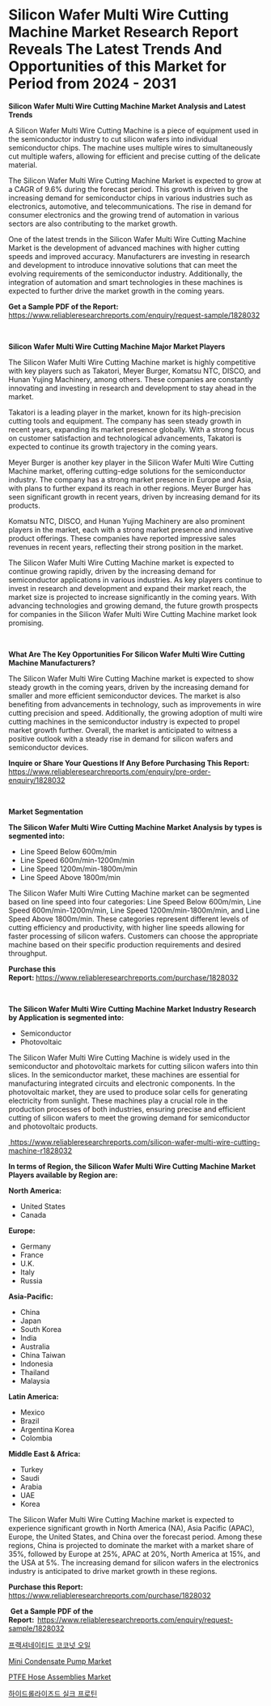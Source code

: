 <p><h1>Silicon Wafer Multi Wire Cutting Machine Market Research Report Reveals The Latest Trends And Opportunities of this Market for Period from 2024 - 2031</h1></p><p><strong>Silicon Wafer Multi Wire Cutting Machine Market Analysis and Latest Trends</strong></p>
<p><p>A Silicon Wafer Multi Wire Cutting Machine is a piece of equipment used in the semiconductor industry to cut silicon wafers into individual semiconductor chips. The machine uses multiple wires to simultaneously cut multiple wafers, allowing for efficient and precise cutting of the delicate material.</p><p>The Silicon Wafer Multi Wire Cutting Machine Market is expected to grow at a CAGR of 9.6% during the forecast period. This growth is driven by the increasing demand for semiconductor chips in various industries such as electronics, automotive, and telecommunications. The rise in demand for consumer electronics and the growing trend of automation in various sectors are also contributing to the market growth.</p><p>One of the latest trends in the Silicon Wafer Multi Wire Cutting Machine Market is the development of advanced machines with higher cutting speeds and improved accuracy. Manufacturers are investing in research and development to introduce innovative solutions that can meet the evolving requirements of the semiconductor industry. Additionally, the integration of automation and smart technologies in these machines is expected to further drive the market growth in the coming years.</p></p>
<p><strong>Get a Sample PDF of the Report:&nbsp;</strong> <a href="https://www.reliableresearchreports.com/enquiry/request-sample/1828032">https://www.reliableresearchreports.com/enquiry/request-sample/1828032</a></p>
<p>&nbsp;</p>
<p><strong>Silicon Wafer Multi Wire Cutting Machine Major Market Players</strong></p>
<p><p>The Silicon Wafer Multi Wire Cutting Machine market is highly competitive with key players such as Takatori, Meyer Burger, Komatsu NTC, DISCO, and Hunan Yujing Machinery, among others. These companies are constantly innovating and investing in research and development to stay ahead in the market.</p><p>Takatori is a leading player in the market, known for its high-precision cutting tools and equipment. The company has seen steady growth in recent years, expanding its market presence globally. With a strong focus on customer satisfaction and technological advancements, Takatori is expected to continue its growth trajectory in the coming years.</p><p>Meyer Burger is another key player in the Silicon Wafer Multi Wire Cutting Machine market, offering cutting-edge solutions for the semiconductor industry. The company has a strong market presence in Europe and Asia, with plans to further expand its reach in other regions. Meyer Burger has seen significant growth in recent years, driven by increasing demand for its products.</p><p>Komatsu NTC, DISCO, and Hunan Yujing Machinery are also prominent players in the market, each with a strong market presence and innovative product offerings. These companies have reported impressive sales revenues in recent years, reflecting their strong position in the market.</p><p>The Silicon Wafer Multi Wire Cutting Machine market is expected to continue growing rapidly, driven by the increasing demand for semiconductor applications in various industries. As key players continue to invest in research and development and expand their market reach, the market size is projected to increase significantly in the coming years. With advancing technologies and growing demand, the future growth prospects for companies in the Silicon Wafer Multi Wire Cutting Machine market look promising.</p></p>
<p>&nbsp;</p>
<p><strong>What Are The Key Opportunities For Silicon Wafer Multi Wire Cutting Machine Manufacturers?</strong></p>
<p><p>The Silicon Wafer Multi Wire Cutting Machine market is expected to show steady growth in the coming years, driven by the increasing demand for smaller and more efficient semiconductor devices. The market is also benefiting from advancements in technology, such as improvements in wire cutting precision and speed. Additionally, the growing adoption of multi wire cutting machines in the semiconductor industry is expected to propel market growth further. Overall, the market is anticipated to witness a positive outlook with a steady rise in demand for silicon wafers and semiconductor devices.</p></p>
<p><strong>Inquire or Share Your Questions If Any Before Purchasing This Report:</strong> <a href="https://www.reliableresearchreports.com/enquiry/pre-order-enquiry/1828032">https://www.reliableresearchreports.com/enquiry/pre-order-enquiry/1828032</a></p>
<p>&nbsp;</p>
<p><strong>Market Segmentation</strong></p>
<p><strong>The Silicon Wafer Multi Wire Cutting Machine Market Analysis by types is segmented into:</strong></p>
<p><ul><li>Line Speed Below 600m/min</li><li>Line Speed 600m/min-1200m/min</li><li>Line Speed 1200m/min-1800m/min</li><li>Line Speed Above 1800m/min</li></ul></p>
<p><p>The Silicon Wafer Multi Wire Cutting Machine market can be segmented based on line speed into four categories: Line Speed Below 600m/min, Line Speed 600m/min-1200m/min, Line Speed 1200m/min-1800m/min, and Line Speed Above 1800m/min. These categories represent different levels of cutting efficiency and productivity, with higher line speeds allowing for faster processing of silicon wafers. Customers can choose the appropriate machine based on their specific production requirements and desired throughput.</p></p>
<p><strong>Purchase this Report:&nbsp;</strong><a href="https://www.reliableresearchreports.com/purchase/1828032">https://www.reliableresearchreports.com/purchase/1828032</a></p>
<p>&nbsp;</p>
<p><strong>The Silicon Wafer Multi Wire Cutting Machine Market Industry Research by Application is segmented into:</strong></p>
<p><ul><li>Semiconductor</li><li>Photovoltaic</li></ul></p>
<p><p>The Silicon Wafer Multi Wire Cutting Machine is widely used in the semiconductor and photovoltaic markets for cutting silicon wafers into thin slices. In the semiconductor market, these machines are essential for manufacturing integrated circuits and electronic components. In the photovoltaic market, they are used to produce solar cells for generating electricity from sunlight. These machines play a crucial role in the production processes of both industries, ensuring precise and efficient cutting of silicon wafers to meet the growing demand for semiconductor and photovoltaic products.</p></p>
<p><a href="https://www.reliableresearchreports.com/silicon-wafer-multi-wire-cutting-machine-r1828032">&nbsp;https://www.reliableresearchreports.com/silicon-wafer-multi-wire-cutting-machine-r1828032</a></p>
<p><strong>In terms of Region, the Silicon Wafer Multi Wire Cutting Machine Market Players available by Region are:</strong></p>
<p>
    <p> <strong> North America: </strong>
        <ul>
            <li>United States</li>
            <li>Canada</li>
        </ul>
        </p> 
    <p> <strong> Europe: </strong>
        <ul>
            <li>Germany</li>
            <li>France</li>
            <li>U.K.</li>
            <li>Italy</li>
            <li>Russia</li>
        </ul>
        </p> 
    <p> <strong> Asia-Pacific: </strong>
        <ul>
            <li>China</li>
            <li>Japan</li>
            <li>South Korea</li>
            <li>India</li>
            <li>Australia</li>
            <li>China Taiwan</li>
            <li>Indonesia</li>
            <li>Thailand</li>
            <li>Malaysia</li>
        </ul>
        </p> 
    <p> <strong> Latin America: </strong>
        <ul>
            <li>Mexico</li>
            <li>Brazil</li>
            <li>Argentina Korea</li>
            <li>Colombia</li>
        </ul>
        </p> 
    <p> <strong> Middle East & Africa: </strong>
        <ul>
            <li>Turkey</li>
            <li>Saudi</li>
            <li>Arabia</li>
            <li>UAE</li>
            <li>Korea</li>
        </ul>
    </p>
    </p>
<p><p>The Silicon Wafer Multi Wire Cutting Machine market is expected to experience significant growth in North America (NA), Asia Pacific (APAC), Europe, the United States, and China over the forecast period. Among these regions, China is projected to dominate the market with a market share of 35%, followed by Europe at 25%, APAC at 20%, North America at 15%, and the USA at 5%. The increasing demand for silicon wafers in the electronics industry is anticipated to drive market growth in these regions.</p></p>
<p><strong>Purchase this Report: </strong><a href="https://www.reliableresearchreports.com/purchase/1828032">https://www.reliableresearchreports.com/purchase/1828032</a></p>
<p>&nbsp;<strong>Get a Sample PDF of the Report:&nbsp;&nbsp;</strong><a href="https://www.reliableresearchreports.com/enquiry/request-sample/1828032">https://www.reliableresearchreports.com/enquiry/request-sample/1828032</a></p>
<p><strong></strong></p>
<p><p><a href="https://github.com/LoganRew1964/Market-Research-Report-List-1/blob/main/2713966175962.md">프랙셔네이티드 코코넛 오일</a></p><p><a href="https://github.com/JermaineCrona2023/Market-Research-Report-List-1/blob/main/mini-condensate-pump-market.md">Mini Condensate Pump Market</a></p><p><a href="https://github.com/AlysaLedner2023/Market-Research-Report-List-1/blob/main/ptfe-hose-assemblies-market.md">PTFE Hose Assemblies Market</a></p><p><a href="https://github.com/sarassiksa/Market-Research-Report-List-1/blob/main/8661901175961.md">하이드롤라이즈드 실크 프로틴</a></p></p>